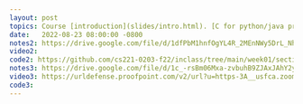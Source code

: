 ```yaml
---
layout: post
topics: Course [introduction](slides/intro.html). [C for python/java programmers](slides/python.html). Assigned [lab01](assignments/lab01.html) due 8/29
date:   2022-08-23 08:00:00 -0800
notes2: https://drive.google.com/file/d/1dfPbM1hnfOgYL4R_2MEnNWy5DrL_Nhxz/view?usp=sharing
video2:  
code2: https://github.com/cs221-0203-f22/inclass/tree/main/week01/section02
notes3: https://drive.google.com/file/d/1c_-rsBm06Mxa-zvbuhB9ZJAxJAhY2ygl/view?usp=sharing
video3: https://urldefense.proofpoint.com/v2/url?u=https-3A__usfca.zoom.us_rec_share_t9osULZNhtuQZN8lyypIzIOGVGB1cgPekZiKSAF1K9pL9fXl966GIOg-2D5V5CJok5.44lMGUe-5FTIGrM5uZ&d=DwMFAw&c=qgVugHHq3rzouXkEXdxBNQ&r=m_kj74_wYREst25SeYd3VZT3dlVY49Gcmu167aW541I&m=YJEKmyPLE6zEQ4sVjvJnc5lTUHG8g-MQEUTnp2ZcOxzxNfVGXVm0CG6A0xhgkJJR&s=BzEzh0u1Ooc75fYy1Qdc3hT4A4DKN8i8-x6f9FBEX2A&e=
code3: 
---
```

